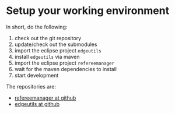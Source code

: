 # Setup your working environment

In short, do the following:

1. check out the git repository
2. update/check out the submodules
4. import the eclipse project `edgeutils`
5. install `edgeutils` via maven
3. import the eclipse project `refereemanager`
6. wait for the maven dependencies to install
7. start development

The repositories are:

- [refereemanager at github](https://github.com/tt-schiri/refereemanager/)
- [edgeutils at github](https://github.com/ekleinod/edgeutils/)
